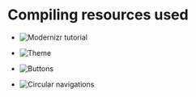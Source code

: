 # Compiling resources used

* ![Modernizr tutorial](https://www.lambdatest.com/blog/feature-detection-with-modernizr-for-cross-browser-compatibility/)

* ![Theme](https://bootswatch.com/flatly/)

* ![Buttons](https://saruwakakun.com/en/css3-buttons)

* ![Circular navigations](https://tympanus.net/codrops/2013/08/09/building-a-circular-navigation-with-css-transforms/)
